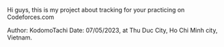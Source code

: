 Hi guys, this is my project about tracking for your practicing on Codeforces.com

Author: KodomoTachi
Date: 07/05/2023, at Thu Duc City, Ho Chi Minh city, Vietnam.
